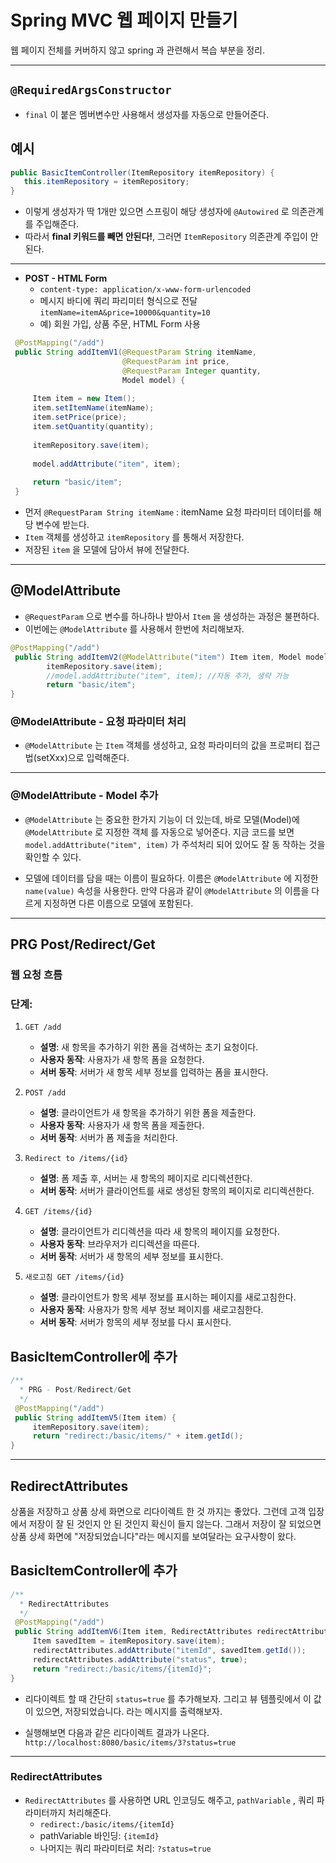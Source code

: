 # Spring MVC 웹 페이지 만들기 

웹 페이지 전체를 커버하지 않고 spring 과 관련해서 복습 부분을 정리.

--- 

## `@RequiredArgsConstructor`

- `final` 이 붙은 멤버변수만 사용해서 생성자를 자동으로 만들어준다.

## 예시 
```java
public BasicItemController(ItemRepository itemRepository) {
   this.itemRepository = itemRepository;
}
```
- 이렇게 생성자가 딱 1개만 있으면 스프링이 해당 생성자에 `@Autowired` 로 의존관계를 주입해준다. 
- 따라서 **final 키워드를 빼면 안된다!**, 그러면 `ItemRepository` 의존관계 주입이 안된다.

---


- **POST - HTML Form**
  - `content-type: application/x-www-form-urlencoded`
  - 메시지 바디에 쿼리 파리미터 형식으로 전달 `itemName=itemA&price=10000&quantity=10` 
  - 예) 회원 가입, 상품 주문, HTML Form 사용

```java
 @PostMapping("/add")
 public String addItemV1(@RequestParam String itemName,
                         @RequestParam int price, 
                         @RequestParam Integer quantity,
                         Model model) {
                         
     Item item = new Item();
     item.setItemName(itemName);
     item.setPrice(price);
     item.setQuantity(quantity);
     
     itemRepository.save(item);
     
     model.addAttribute("item", item);
     
     return "basic/item";
 }
```


- 먼저 `@RequestParam String itemName` : itemName 요청 파라미터 데이터를 해당 변수에 받는다. 
- `Item` 객체를 생성하고 `itemRepository` 를 통해서 저장한다.
- 저장된 `item` 을 모델에 담아서 뷰에 전달한다.
--- 


## @ModelAttribute

- `@RequestParam` 으로 변수를 하나하나 받아서 `Item` 을 생성하는 과정은 불편하다.
- 이번에는 `@ModelAttribute` 를 사용해서 한번에 처리해보자.

```java
@PostMapping("/add")
 public String addItemV2(@ModelAttribute("item") Item item, Model model) {
        itemRepository.save(item); 
        //model.addAttribute("item", item); //자동 추가, 생략 가능    
        return "basic/item";
}
```
###  **@ModelAttribute - 요청 파라미터 처리**

- `@ModelAttribute` 는 `Item` 객체를 생성하고, 요청 파라미터의 값을 프로퍼티 접근법(setXxx)으로 입력해준다.

---

### @ModelAttribute - Model 추가

- `@ModelAttribute` 는 중요한 한가지 기능이 더 있는데, 바로 모델(Model)에 `@ModelAttribute` 로 지정한 객체
를 자동으로 넣어준다. 지금 코드를 보면 `model.addAttribute("item", item)` 가 주석처리 되어 있어도 잘 동 작하는 것을 확인할 수 있다.


- 모델에 데이터를 담을 때는 이름이 필요하다. 이름은 `@ModelAttribute` 에 지정한 `name(value)` 속성을 사용한다. 
만약 다음과 같이 `@ModelAttribute` 의 이름을 다르게 지정하면 다른 이름으로 모델에 포함된다.

---

## PRG Post/Redirect/Get

###  웹 요청 흐름


###  단계:

1. `GET /add`
    - **설명**: 새 항목을 추가하기 위한 폼을 검색하는 초기 요청이다.
    - **사용자 동작**: 사용자가 새 항목 폼을 요청한다.
    - **서버 동작**: 서버가 새 항목 세부 정보를 입력하는 폼을 표시한다.

2. `POST /add`
    - **설명**: 클라이언트가 새 항목을 추가하기 위한 폼을 제출한다.
    - **사용자 동작**: 사용자가 새 항목 폼을 제출한다.
    - **서버 동작**: 서버가 폼 제출을 처리한다.

3. `Redirect to /items/{id}`
    - **설명**: 폼 제출 후, 서버는 새 항목의 페이지로 리디렉션한다.
    - **서버 동작**: 서버가 클라이언트를 새로 생성된 항목의 페이지로 리디렉션한다.

4. `GET /items/{id}`
    - **설명**: 클라이언트가 리디렉션을 따라 새 항목의 페이지를 요청한다.
    - **사용자 동작**: 브라우저가 리디렉션을 따른다.
    - **서버 동작**: 서버가 새 항목의 세부 정보를 표시한다.

5. `새로고침 GET /items/{id}`
    - **설명**: 클라이언트가 항목 세부 정보를 표시하는 페이지를 새로고침한다.
    - **사용자 동작**: 사용자가 항목 세부 정보 페이지를 새로고침한다.
    - **서버 동작**: 서버가 항목의 세부 정보를 다시 표시한다.


## **BasicItemController에 추가**

```java
/**
  * PRG - Post/Redirect/Get
  */
 @PostMapping("/add")
 public String addItemV5(Item item) {
     itemRepository.save(item);
     return "redirect:/basic/items/" + item.getId();
}
```
---

## RedirectAttributes

상품을 저장하고 상품 상세 화면으로 리다이렉트 한 것 까지는 좋았다.
그런데 고객 입장에서 저장이 잘 된 것인지 안 된 것인지 확신이 들지 않는다. 
그래서 저장이 잘 되었으면 상품 상세 화면에 "저장되었습니다"라는 메시지를 보여달라는 요구사항이 왔다. 

## **BasicItemController에 추가**

```java
/**
  * RedirectAttributes
  */
 @PostMapping("/add")
 public String addItemV6(Item item, RedirectAttributes redirectAttributes) {
     Item savedItem = itemRepository.save(item);
     redirectAttributes.addAttribute("itemId", savedItem.getId());
     redirectAttributes.addAttribute("status", true);
     return "redirect:/basic/items/{itemId}";
}
```

- 리다이렉트 할 때 간단히 `status=true` 를 추가해보자. 그리고 뷰 템플릿에서 이 값이 있으면, 
저장되었습니다. 라는 메시지를 출력해보자.

- 실행해보면 다음과 같은 리다이렉트 결과가 나온다. 
`http://localhost:8080/basic/items/3?status=true`

---

### **RedirectAttributes**

- `RedirectAttributes` 를 사용하면 URL 인코딩도 해주고, `pathVariable` , 쿼리 파라미터까지 처리해준다.
  - `redirect:/basic/items/{itemId}`
  - pathVariable 바인딩: `{itemId}`
  - 나머지는 쿼리 파라미터로 처리: `?status=true`






